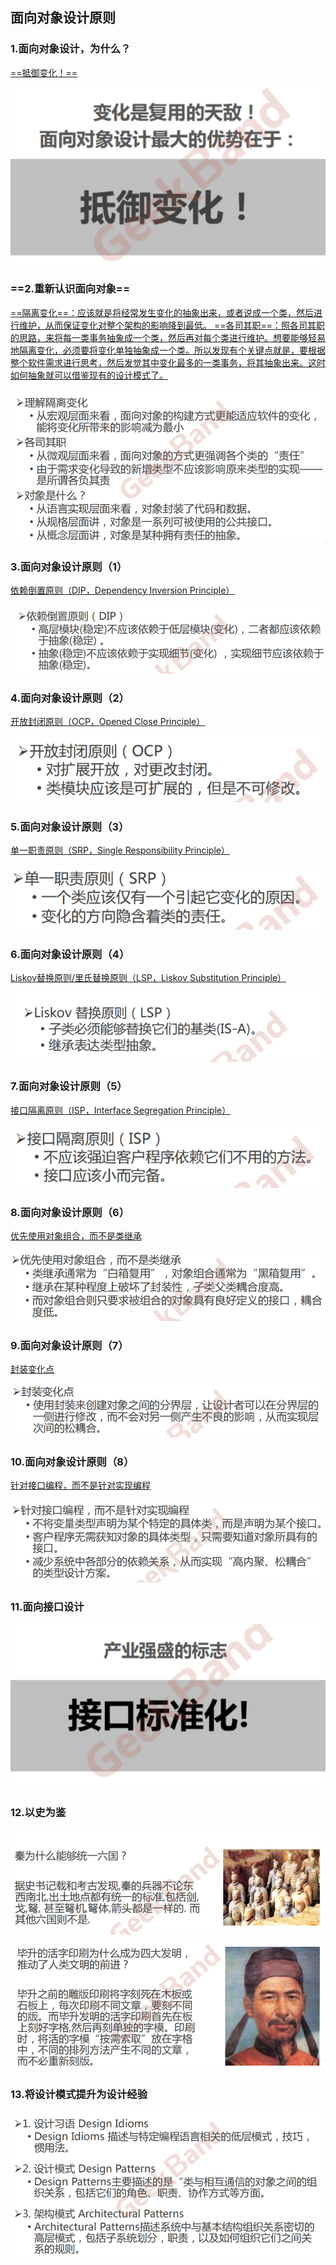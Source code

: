 <!--
 * @Author: gl401387338@gmail.com gl5644838
 * @Date: 2023-07-29 17:25:38
 * @LastEditors: gl401387338@gmail.com gl5644838
 * @LastEditTime: 2023-07-29 17:54:52
 * @FilePath: \designMode\learningNotes\2.面向对象设计原则.md
 * @Description: 
 * 
 * Copyright (c) 2023 by 毛利的野望, All Rights Reserved. 
-->
 ## 面向对象设计原则

 ### 1.面向对象设计，为什么？
<u>==抵御变化！==</u>

![Alt text](image-7.png)

### ==2.重新认识面向对象==
<u>==隔离变化==：应该就是将经常发生变化的抽象出来，或者说成一个类，然后进行维护，从而保证变化对整个架构的影响降到最低。
==各司其职==：照各司其职的思路，来将每一类事务抽象成一个类，然后再对每个类进行维护。想要能够轻易地隔离变化，必须要将变化单独抽象成一个类。所以发现有个关键点就是，要根据整个软件需求进行思考，然后发觉其中变化最多的一类事务，将其抽象出来。这时如何抽象就可以借鉴现有的设计模式了。</u>

![Alt text](image-8.png)

### 3.面向对象设计原则（1）
<u>依赖倒置原则（DIP，Dependency Inversion Principle）</u>

![Alt text](image-9.png)

### 4.面向对象设计原则（2）
<u>开放封闭原则（OCP，Opened Close Principle）</u>

![Alt text](image-10.png)

### 5.面向对象设计原则（3）
<u>单一职责原则（SRP，Single Responsibility Principle）</u>

![Alt text](image-11.png)

### 6.面向对象设计原则（4）
<u>Liskov替换原则/里氏替换原则（LSP，Liskov Substitution Principle）</u>

![Alt text](image-12.png)

### 7.面向对象设计原则（5）
<u>接口隔离原则（ISP，Interface Segregation Principle）</u>

![Alt text](image-13.png)

### 8.面向对象设计原则（6）
<u>优先使用对象组合，而不是类继承</u>

![Alt text](image-14.png)

### 9.面向对象设计原则（7）
<u>封装变化点</u>

![Alt text](image-15.png)

### 10.面向对象设计原则（8）
<u>针对接口编程，而不是针对实现编程</u>

![Alt text](image-16.png)

### 11.面向接口设计
![Alt text](image-17.png)

### 12.以史为鉴
![Alt text](image-18.png)
![Alt text](image-19.png)

### 13.将设计模式提升为设计经验
![Alt text](image-20.png)